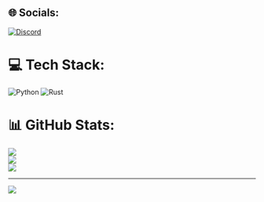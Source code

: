 
## 🌐 Socials:
[![Discord](https://img.shields.io/badge/Discord-%237289DA.svg?logo=discord&logoColor=white)](htttps://discord.gg/Kolihay#4108) 

# 💻 Tech Stack:
![Python](https://img.shields.io/badge/python-3670A0?style=for-the-badge&logo=python&logoColor=ffdd54) ![Rust](https://img.shields.io/badge/rust-%23000000.svg?style=for-the-badge&logo=rust&logoColor=white)
# 📊 GitHub Stats:
![](https://github-readme-stats.vercel.app/api?username=squ1zyy&theme=vue-dark&hide_border=false&include_all_commits=false&count_private=false)<br/>
![](https://github-readme-streak-stats.herokuapp.com/?user=squ1zyy&theme=vue-dark&hide_border=false)<br/>
![](https://github-readme-stats.vercel.app/api/top-langs/?username=squ1zyy&theme=vue-dark&hide_border=false&include_all_commits=false&count_private=false&layout=compact)

---
[![](https://visitcount.itsvg.in/api?id=squ1zyy&icon=0&color=0)](https://visitcount.itsvg.in)
